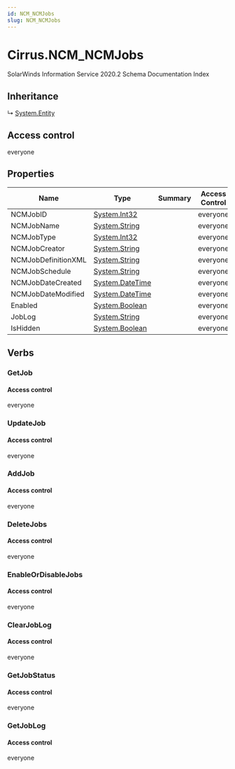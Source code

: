 ```yaml
---
id: NCM_NCMJobs
slug: NCM_NCMJobs
---
```


# Cirrus.NCM_NCMJobs

SolarWinds Information Service 2020.2 Schema Documentation Index

## Inheritance

↳ [System.Entity](./../System/Entity)

## Access control

everyone

## Properties

| Name | Type | Summary | Access Control |
| ------ | ------ | ------ | ------ |
| NCMJobID | [System.Int32](https://docs.microsoft.com/en-us/dotnet/api/system.int32) |  | everyone |
| NCMJobName | [System.String](https://docs.microsoft.com/en-us/dotnet/api/system.string) |  | everyone |
| NCMJobType | [System.Int32](https://docs.microsoft.com/en-us/dotnet/api/system.int32) |  | everyone |
| NCMJobCreator | [System.String](https://docs.microsoft.com/en-us/dotnet/api/system.string) |  | everyone |
| NCMJobDefinitionXML | [System.String](https://docs.microsoft.com/en-us/dotnet/api/system.string) |  | everyone |
| NCMJobSchedule | [System.String](https://docs.microsoft.com/en-us/dotnet/api/system.string) |  | everyone |
| NCMJobDateCreated | [System.DateTime](https://docs.microsoft.com/en-us/dotnet/api/system.datetime) |  | everyone |
| NCMJobDateModified | [System.DateTime](https://docs.microsoft.com/en-us/dotnet/api/system.datetime) |  | everyone |
| Enabled | [System.Boolean](https://docs.microsoft.com/en-us/dotnet/api/system.boolean) |  | everyone |
| JobLog | [System.String](https://docs.microsoft.com/en-us/dotnet/api/system.string) |  | everyone |
| IsHidden | [System.Boolean](https://docs.microsoft.com/en-us/dotnet/api/system.boolean) |  | everyone |

## Verbs

### GetJob

#### Access control

everyone

### UpdateJob

#### Access control

everyone

### AddJob

#### Access control

everyone

### DeleteJobs

#### Access control

everyone

### EnableOrDisableJobs

#### Access control

everyone

### ClearJobLog

#### Access control

everyone

### GetJobStatus

#### Access control

everyone

### GetJobLog

#### Access control

everyone

